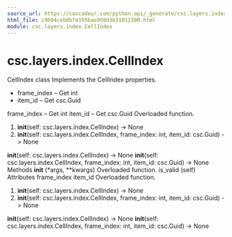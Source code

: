 ```yaml
---
source_url: https://cascadeur.com/python-api/_generate/csc.layers.index.CellIndex.html
html_file: c9604ceb8bfe195bae950d3631012300.html
module: csc.layers.index.CellIndex
---
```


# csc.layers.index.CellIndex 

CellIndex class Implements the CellIndex properties.
- frame_index – Get int
- item_id – Get csc.Guid

frame_index – Get int item_id – Get csc.Guid Overloaded function.
1. __init__(self: csc.layers.index.CellIndex) -> None
2. __init__(self: csc.layers.index.CellIndex, frame_index: int, item_id: csc.Guid) -> None

__init__(self: csc.layers.index.CellIndex) -> None __init__(self: csc.layers.index.CellIndex, frame_index: int, item_id: csc.Guid) -> None Methods __init__ (*args, **kwargs) Overloaded function. is_valid (self) Attributes frame_index item_id Overloaded function.
1. __init__(self: csc.layers.index.CellIndex) -> None
2. __init__(self: csc.layers.index.CellIndex, frame_index: int, item_id: csc.Guid) -> None

__init__(self: csc.layers.index.CellIndex) -> None __init__(self: csc.layers.index.CellIndex, frame_index: int, item_id: csc.Guid) -> None